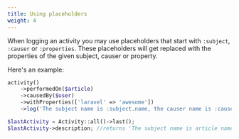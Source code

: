 ```yaml
---
title: Using placeholders
weight: 4
---
```


When logging an activity you may use placeholders that start with `:subject`, `:causer` or `:properties`. These placeholders will get replaced with the properties of the given subject, causer or property.

Here's an example:

```php
activity()
    ->performedOn($article)
    ->causedBy($user)
    ->withProperties(['laravel' => 'awesome'])
    ->log('The subject name is :subject.name, the causer name is :causer.name and Laravel is :properties.laravel');

$lastActivity = Activity::all()->last();
$lastActivity->description; //returns 'The subject name is article name, the causer name is user name and Laravel is awesome';
```
